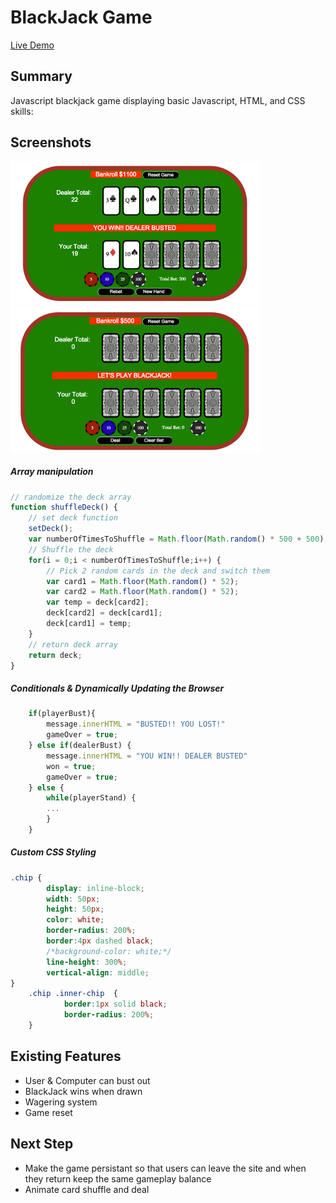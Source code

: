 # BlackJack Game
[Live Demo](https://www.wkwyatt.com/blackjack)

## Summary
Javascript blackjack game displaying basic Javascript, HTML, and CSS skills:

## Screenshots
![](https://github.com/wkwyatt/blackjack-day3/blob/gh-readme/gh-readme/game.png)
![](https://github.com/wkwyatt/blackjack-day3/blob/gh-readme/gh-readme/main.png)

##### Array manipulation
```javascript
// randomize the deck array
function shuffleDeck() {
	// set deck function
	setDeck();
	var numberOfTimesToShuffle = Math.floor(Math.random() * 500 + 500);
	// Shuffle the deck
	for(i = 0;i < numberOfTimesToShuffle;i++) {
		// Pick 2 random cards in the deck and switch them
		var card1 = Math.floor(Math.random() * 52);
		var card2 = Math.floor(Math.random() * 52);
		var temp = deck[card2];
		deck[card2] = deck[card1];
		deck[card1] = temp;
	}	
	// return deck array
	return deck;
}
```

##### Conditionals & Dynamically Updating the Browser
```javascript
	if(playerBust){
		message.innerHTML = "BUSTED!! YOU LOST!"
		gameOver = true;
	} else if(dealerBust) {
		message.innerHTML = "YOU WIN!! DEALER BUSTED"
		won = true;
		gameOver = true;
	} else {
		while(playerStand) {
		...
		}
	}
```

##### Custom CSS Styling
```css
.chip {
		display: inline-block;
		width: 50px;
		height: 50px;
		color: white;
		border-radius: 200%;
		border:4px dashed black;
		/*background-color: white;*/
		line-height: 300%;
		vertical-align: middle;
}	
	.chip .inner-chip  {
			border:1px solid black;
			border-radius: 200%;
	}
```

## Existing Features
* User & Computer can bust out
* BlackJack wins when drawn
* Wagering system
* Game reset 

## Next Step
* Make the game persistant so that users can leave the site and when they return keep the same gameplay balance
* Animate card shuffle and deal


